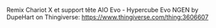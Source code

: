 Remix Chariot X et support tête AIO Evo - Hypercube Evo NGEN by DupeHart on Thingiverse: https://www.thingiverse.com/thing:3606607